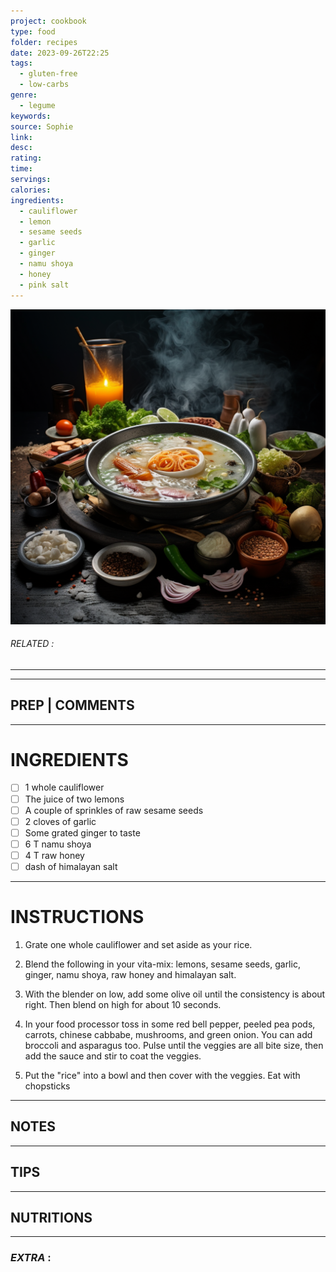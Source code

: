 ```yaml
---
project: cookbook
type: food
folder: recipes
date: 2023-09-26T22:25
tags:
  - gluten-free
  - low-carbs
genre:
  - legume
keywords: 
source: Sophie
link: 
desc: 
rating: 
time: 
servings: 
calories: 
ingredients:
  - cauliflower
  - lemon
  - sesame seeds
  - garlic
  - ginger
  - namu shoya
  - honey
  - pink salt
---
```


![IMAGE](_default.png)

###### *RELATED* : 
---


---
## PREP | COMMENTS



---
# INGREDIENTS

- [ ] 1 whole cauliflower 
- [ ] The juice of two lemons 
- [ ] A couple of sprinkles of raw sesame seeds 
- [ ] 2 cloves of garlic 
- [ ] Some grated ginger to taste 
- [ ] 6 T namu shoya 
- [ ] 4 T raw honey 
- [ ] dash of himalayan salt

---
# INSTRUCTIONS

1. Grate one whole cauliflower and set aside as your rice. 

2. Blend the following in your vita-mix: lemons, sesame seeds, garlic, ginger, namu shoya, raw honey and himalayan salt.

3. With the blender on low, add some olive oil until the consistency is about right. Then blend on high for about 10 seconds. 

4. In your food processor toss in some red bell pepper, peeled pea pods, carrots, chinese cabbabe, mushrooms, and green onion. You can add broccoli and asparagus too. Pulse until the veggies are all bite size, then add the sauce and stir to coat the veggies.   

5. Put the "rice" into a bowl and then cover with the veggies. Eat with chopsticks

---
## NOTES



---
## TIPS



---
## NUTRITIONS



---
### *EXTRA* :



